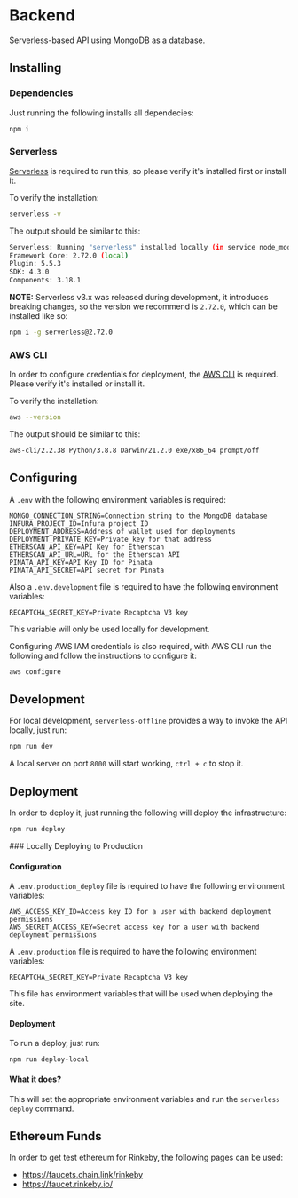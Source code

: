 # Backend

Serverless-based API using MongoDB as a database.

## Installing

### Dependencies

Just running the following installs all dependecies:
```bash
npm i
```

### Serverless

[Serverless](https://www.serverless.com/framework/docs/getting-started) is required to run this, so please verify it's installed first or install it.

To verify the installation:
```bash
serverless -v
```

The output should be similar to this:
```bash
Serverless: Running "serverless" installed locally (in service node_modules)
Framework Core: 2.72.0 (local)
Plugin: 5.5.3
SDK: 4.3.0
Components: 3.18.1
```

**NOTE:** Serverless v3.x was released during development, it introduces breaking changes, so the version we recommend is `2.72.0`, which can be installed like so:
```bash
npm i -g serverless@2.72.0
```

### AWS CLI

In order to configure credentials for deployment, the [AWS CLI](https://docs.aws.amazon.com/cli/latest/userguide/getting-started-install.html) is required. Please verify it's installed or install it.

To verify the installation:
```bash
aws --version
```

The output should be similar to this:
```bash
aws-cli/2.2.38 Python/3.8.8 Darwin/21.2.0 exe/x86_64 prompt/off
```

## Configuring

A `.env` with the following environment variables is required:
```
MONGO_CONNECTION_STRING=Connection string to the MongoDB database
INFURA_PROJECT_ID=Infura project ID
DEPLOYMENT_ADDRESS=Address of wallet used for deployments
DEPLOYMENT_PRIVATE_KEY=Private key for that address
ETHERSCAN_API_KEY=API Key for Etherscan
ETHERSCAN_API_URL=URL for the Etherscan API
PINATA_API_KEY=API Key ID for Pinata
PINATA_API_SECRET=API secret for Pinata
```

Also a `.env.development` file is required to have the following environment variables:
```
RECAPTCHA_SECRET_KEY=Private Recaptcha V3 key
```
This variable will only be used locally for development.

Configuring AWS IAM credentials is also required, with AWS CLI run the following and follow the instructions to configure it:
```bash
aws configure
```

## Development

For local development, `serverless-offline` provides a way to invoke the API locally, just run:
```bash
npm run dev
```

A local server on port `8000` will start working, `ctrl + c` to stop it.

## Deployment

In order to deploy it, just running the following will deploy the infrastructure:
```bash
npm run deploy
```

### Locally Deploying to Production

#### Configuration

A `.env.production_deploy` file is required to have the following environment variables:
```
AWS_ACCESS_KEY_ID=Access key ID for a user with backend deployment permissions
AWS_SECRET_ACCESS_KEY=Secret access key for a user with backend deployment permissions
```

A `.env.production` file is required to have the following environment variables:
```
RECAPTCHA_SECRET_KEY=Private Recaptcha V3 key
```
This file has environment variables that will be used when deploying the site.

#### Deployment

To run a deploy, just run:
```
npm run deploy-local
```

#### What it does?

This will set the appropriate environment variables and run the `serverless deploy` command.

## Ethereum Funds

In order to get test ethereum for Rinkeby, the following pages can be used:
- https://faucets.chain.link/rinkeby
- https://faucet.rinkeby.io/